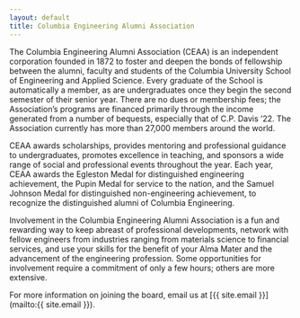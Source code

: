```yaml
---
layout: default
title: Columbia Engineering Alumni Association
---
```


The Columbia Engineering Alumni Association (CEAA) is an independent corporation founded in 1872 to foster and deepen
the bonds of fellowship between the alumni, faculty and students of the Columbia University School of Engineering and
Applied Science. Every graduate of the School is automatically a member, as are undergraduates once they begin the
second semester of their senior year. There are no dues or membership fees; the Association’s programs are financed
primarily through the income generated from a number of bequests, especially that of C.P. Davis ’22. The Association
currently has more than 27,000 members around the world.

CEAA awards scholarships, provides mentoring and professional guidance to undergraduates, promotes excellence in
teaching, and sponsors a wide range of social and professional events throughout the year. Each year, CEAA awards the
Egleston Medal for distinguished engineering achievement, the Pupin Medal for service to the nation, and the Samuel
Johnson Medal for distinguished non-engineering achievement, to recognize the distinguished alumni of Columbia
Engineering.

Involvement in the Columbia Engineering Alumni Association is a fun and rewarding way to keep abreast of professional
developments, network with fellow engineers from industries ranging from materials science to financial services, and
use your skills for the benefit of your Alma Mater and the advancement of the engineering profession. Some
opportunities for involvement require a commitment of only a few hours; others are more extensive.

For more information on joining the board, email us at [{{ site.email }}](mailto:{{ site.email }}).
